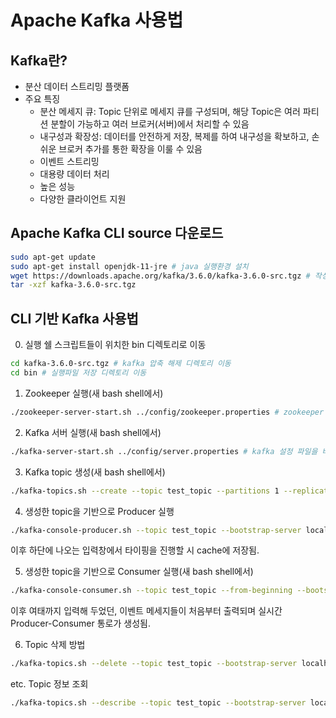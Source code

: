 # Apache Kafka 사용법

## Kafka란?
- 분산 데이터 스트리밍 플랫폼
- 주요 특징
  - 분산 메세지 큐: Topic 단위로 메세지 큐를 구성되며, 해당 Topic은 여러 파티션 분할이 가능하고 여러 브로커(서버)에서 처리할 수 있음
  - 내구성과 확장성: 데이터를 안전하게 저장, 복제를 하여 내구성을 확보하고, 손쉬운 브로커 추가를 통한 확장을 이룰 수 있음
  - 이벤트 스트리밍
  - 대용량 데이터 처리
  - 높은 성능
  - 다양한 클라이언트 지원

## Apache Kafka CLI source 다운로드
```bash
sudo apt-get update
sudo apt-get install openjdk-11-jre # java 실행환경 설치
wget https://downloads.apache.org/kafka/3.6.0/kafka-3.6.0-src.tgz # 작성 기준 최신 안정화 버전: 3.6.0
tar -xzf kafka-3.6.0-src.tgz
```

## CLI 기반 Kafka 사용법
0. 실행 쉘 스크립트들이 위치한 bin 디렉토리로 이동
```bash
cd kafka-3.6.0-src.tgz # kafka 압축 해제 디렉토리 이동
cd bin # 실행파일 저장 디렉토리 이동
```

1. Zookeeper 실행(새 bash shell에서)
```bash
./zookeeper-server-start.sh ../config/zookeeper.properties # zookeeper 설정 파일을 바탕으로 zookeeper서버 실행
```

2. Kafka 서버 실행(새 bash shell에서)
```bash
./kafka-server-start.sh ../config/server.properties # kafka 설정 파일을 바팡으로 kafka서버 실행
```

3. Kafka topic 생성(새 bash shell에서)
```bash
./kafka-topics.sh --create --topic test_topic --partitions 1 --replication-factor 1 --bootstrap-server localhost:9092
```

4. 생성한 topic을 기반으로 Producer 실행
```bash
./kafka-console-producer.sh --topic test_topic --bootstrap-server localhost:9092
```
  이후 하단에 나오는 입력창에서 타이핑을 진행할 시 cache에 저장됨.  

5. 생성한 topic을 기반으로 Consumer 실행(새 bash shell에서)
```bash
./kafka-console-consumer.sh --topic test_topic --from-beginning --bootstrap-server localhost:9092
```
  이후 여태까지 입력해 두었던, 이벤트 메세지들이 처음부터 출력되며 실시간 Producer-Consumer 통로가 생성됨.  

6. Topic 삭제 방법
```bash
./kafka-topics.sh --delete --topic test_topic --bootstrap-server localhost:9092
```

etc. Topic 정보 조회
```bash
./kafka-topics.sh --describe --topic test_topic --bootstrap-server localhost:9092
```